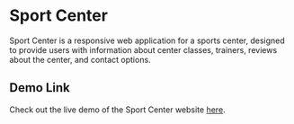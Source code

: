# Sport Center

Sport Center is a responsive web application for a sports center, designed to provide users with information about center classes, trainers, reviews about the center, and contact options.

## Demo Link

Check out the live demo of the Sport Center website [here](https://sport-center-reactive.vercel.app/).

